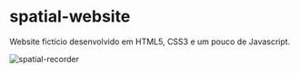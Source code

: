 # spatial-website
Website fictício desenvolvido em HTML5, CSS3 e um pouco de Javascript.

![spatial-recorder](https://user-images.githubusercontent.com/47642674/58375443-88fa4300-7f29-11e9-8c9b-d74b0e608d82.gif)
